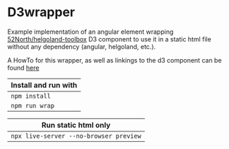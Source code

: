 # D3wrapper

Example implementation of an angular element wrapping [52North/helgoland-toolbox](https://github.com/52North/helgoland-toolbox) D3 component to use it in a static html file without any dependency (angular, helgoland, etc.).

A HowTo for this wrapper, as well as linkings to the d3 component can be found [here](./preview/wrapper-element-d3.md)

|Install and run with|
|--------------------|
|`npm install`|
|`npm run wrap`|

|Run static html only|
|--------------------|
|`npx live-server --no-browser preview`|
